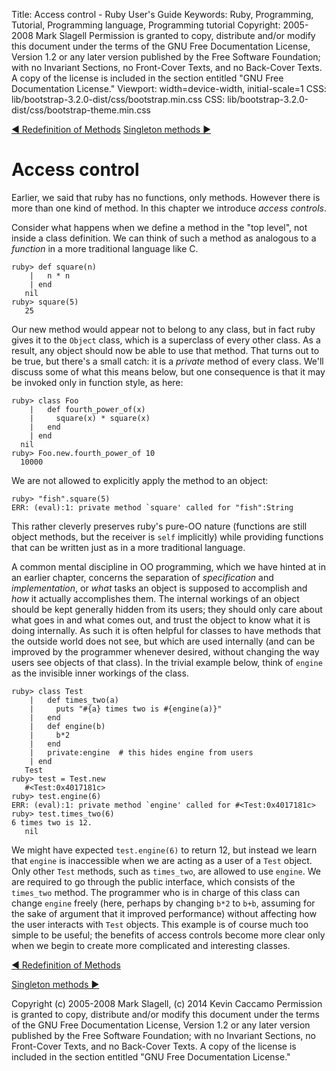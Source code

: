 Title: Access control - Ruby User's Guide
Keywords: Ruby, Programming, Tutorial, Programming language, Programming tutorial
Copyright: 2005-2008 Mark Slagell
           Permission is granted to copy, distribute and/or modify this document under the terms of the GNU Free Documentation License, Version 1.2 or any later version published by the Free Software Foundation; with no Invariant Sections, no Front-Cover Texts, and no Back-Cover Texts.
           A copy of the license is included in the section entitled "GNU Free Documentation License."
Viewport: width=device-width, initial-scale=1
CSS: lib/bootstrap-3.2.0-dist/css/bootstrap.min.css
CSS: lib/bootstrap-3.2.0-dist/css/bootstrap-theme.min.css

<div class="container">
<!-- Previous page -->
<a href="redefinemethods.html" class="btn btn-default">&#9668; Redefinition of Methods</a>
<!-- Next page -->
<a href="singletonmethods.html" class="btn btn-default">Singleton methods &#9658;</a>

Access control
==============

Earlier, we said that ruby has no functions, only methods.
However there is more than one kind of method.  In this chapter
we introduce *access controls*.

Consider what happens when we define a method in the "top level",
not inside a class definition.  We can think of such a method as
analogous to a *function* in a more traditional language like C.

    ruby> def square(n)
        |   n * n
        | end
       nil
    ruby> square(5)
       25

Our new method would appear not to belong to any class, but in fact
ruby gives it to the `Object` class, which is a superclass
of every other class.  As a result, any object should now be able
to use that method.  That turns out to be true, but there's a
small catch: it is a *private* method of every class.
We'll discuss some of what this means below, but one consequence is
that it may be invoked only in function style, as here:

    ruby> class Foo
        |   def fourth_power_of(x)
        |     square(x) * square(x)
        |   end
        | end
      nil
    ruby> Foo.new.fourth_power_of 10
      10000

We are not allowed to explicitly apply the method to an object:

    ruby> "fish".square(5)
    ERR: (eval):1: private method `square' called for "fish":String

This rather cleverly preserves ruby's pure-OO nature (functions are
still object methods, but the receiver is `self`
implicitly) while providing functions that can be written just as in a
more traditional language.

A common mental discipline in OO programming, which we have hinted
at in an earlier chapter, concerns the separation of
*specification* and *implementation*, or *what* tasks an
object is supposed to accomplish and *how* it actually
accomplishes them.  The internal workings of an object should be
kept generally hidden from its users; they should only care about what
goes in and what comes out, and trust the object to know what it is
doing internally.  As such it is often helpful for classes to
have methods that the outside world does not see, but which are used
internally (and can be improved by the programmer whenever desired,
without changing the way users see objects of that class).  In
the trivial example below, think of `engine` as the invisible
inner workings of the class.

    ruby> class Test
        |   def times_two(a)
        |     puts "#{a} times two is #{engine(a)}"
        |   end
        |   def engine(b)
        |     b*2
        |   end
        |   private:engine  # this hides engine from users
        | end
       Test
    ruby> test = Test.new
       #<Test:0x4017181c>
    ruby> test.engine(6)
    ERR: (eval):1: private method `engine' called for #<Test:0x4017181c>
    ruby> test.times_two(6)
    6 times two is 12.
       nil

We might have expected `test.engine(6)` to return 12, but
instead we learn that `engine` is inaccessible when we
are acting as a user of a `Test` object.  Only other
`Test` methods, such as `times_two`, are allowed to
use `engine`.  We are required to go through the
public interface, which consists of the `times_two`
method.  The programmer who is in charge of this class can change
`engine` freely (here, perhaps by changing `b*2`
to `b+b`, assuming for the sake of argument that it improved
performance) without affecting how the user interacts with
`Test` objects.  This example is of course much too simple
to be useful; the benefits of access controls become more clear only
when we begin to create more complicated and interesting classes.

<!-- Previous page -->
<a href="redefinemethods.html" class="btn btn-default">&#9668; Redefinition of Methods</a>
<!-- Next page -->
<a href="singletonmethods.html" class="btn btn-default">Singleton methods &#9658;</a>

Copyright (c) 2005-2008 Mark Slagell, (c) 2014 Kevin Caccamo
Permission is granted to copy, distribute and/or modify this document under the terms of the GNU Free Documentation License, Version 1.2 or any later version published by the Free Software Foundation; with no Invariant Sections, no Front-Cover Texts, and no Back-Cover Texts.
A copy of the license is included in the section entitled "GNU Free Documentation License."

</div>
<script src="lib/jquery-1.11.1.min.js"></script>
<script src="lib/bootstrap-3.2.0-dist/js/bootstrap.min.js"></script>
<script src="kbdnav.js"></script>
